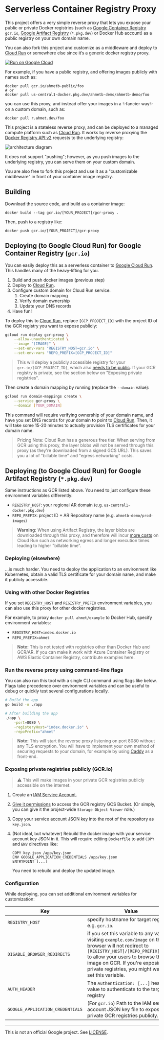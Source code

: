 # Serverless Container Registry Proxy

This project offers a very simple reverse proxy that lets you expose your public
or private Docker registries (such as [Google Container
Registry](https://cloud.google.com/container-registry) `gcr.io`, [Google
Artifact Registry](https://cloud.google.com/artifact-registry) (`*.pkg.dev`) or
Docker Hub account) as a public registry on your own domain name.

You can also fork this project and customize as a middleware and deploy to
[Cloud Run][run] or somewhere else since it’s a generic docker registry proxy.

[![Run on Google Cloud](https://storage.googleapis.com/cloudrun/button.png)](https://console.cloud.google.com/cloudshell/editor?shellonly=true&cloudshell_image=gcr.io/cloudrun/button&cloudshell_git_repo=https://github.com/ahmetb/serverless-registry-proxy)

For example, if you have a public registry, and offering images publicly with
names such as:

    docker pull gcr.io/ahmetb-public/foo
    # or
    docker pull us-central1-docker.pkg.dev/ahmetb-demo/ahmetb-demo/foo

you can use this proxy, and instead offer your images in a ✨fancier way✨ on a
custom domain, such as:

    docker pull r.ahmet.dev/foo

This project is a stateless reverse proxy, and can be deployed to a managed
compute platform such as [Cloud Run][run]. It works by reverse proxying the
[Docker Registry API v2](https://docs.docker.com/registry/spec/api/) requests
to the underlying registry:

![architecture diagram](./docs/img/diagram.svg)

It does not support "pushing"; however, as you push images to the underlying
registry, you can serve them on your custom domain.

You are also free to fork this project and use it as a "customizable middleware"
in front of your container image registry.

## Building

Download the source code, and build as a container image:

    docker build --tag gcr.io/[YOUR_PROJECT]/gcr-proxy .

Then, push to a registry like:

    docker push gcr.io/[YOUR_PROJECT]/gcr-proxy

## Deploying (to Google Cloud Run) for Google Container Registry (`gcr.io`)

You can easily deploy this as a serverless container to [Google Cloud Run][run].
This handles many of the heavy-lifting for you.

1. Build and push docker images (previous step)
1. Deploy to [Cloud Run][run].
1. Configure custom domain for Cloud Run service.
   1. Create domain mapping
   1. Verify domain ownership
   1. Update your DNS records
1. Have fun!

To deploy this to [Cloud Run][run], replace `[GCP_PROJECT_ID]` with the project
ID of the GCR registry you want to expose publicly:

```sh
gcloud run deploy gcr-proxy \
    --allow-unauthenticated \
    --image "[IMAGE]" \
    --set-env-vars "REGISTRY_HOST=gcr.io" \
    --set-env-vars "REPO_PREFIX=[GCP_PROJECT_ID]"
```

> This will deploy a publicly accessible registry for your
> `gcr.io/[GCP_PROJECT_ID]`, which also [needs to be
> public](https://cloud.google.com/container-registry/docs/access-control#public).
> If your GCR registry is private, see the section below on "Exposing private
> registries".

Then create a domain mapping by running (replace the `--domain` value):

```sh
gcloud run domain-mappings create \
    --service gcr-proxy \
    --domain [YOUR_DOMAIN]
```

This command will require verifying ownership of your domain name, and have you
set DNS records for your domain to point to [Cloud Run][run]. Then, it will take
some 15-20 minutes to actually provision TLS certificates for your domain name.

> Pricing Note: Cloud Run has a generous free tier. When serving from GCR using
> this proxy, the layer blobs will not be served through this proxy (as they're
> downloaded from a signed GCS URL). This saves you a lot of "billable time" and
> "egress networking" costs.

## Deploying (to Google Cloud Run) for Google Artifact Registry (`*.pkg.dev`)

Same instructions as GCR listed above. You need to just configure these
environment variables differently:

- `REGISTRY_HOST`: your regional AR domain (e.g. `us-central1-docker.pkg.dev`)
- `REPO_PREFIX`: project ID + AR Repository name (e.g.
  `ahmetb-demo/prod-images`)

> **Warning:** When using Artifact Registry, the layer blobs are downloaded
> through this proxy, and therefore will incur [more
> costs](https://cloud.google.com/run/pricing) on Cloud Run such as networking
> egress and longer execution times leading to higher "billable time".

### Deploying (elsewhere)

...is much harder. You need to deploy the application to an environment like
Kubernetes, obtain a valid TLS certificate for your domain name, and make it
publicly accessible.

### Using with other Docker Registries

If you set `REGISTRY_HOST` and `REGISTRY_PREFIX` environment variables, you can
also use this proxy for other docker registries.

For example, to proxy `docker pull ahmet/example` to Docker Hub, specify
environment variables:

- `REGISTRY_HOST=index.docker.io`
- `REPO_PREFIX=ahmet`

> **Note:** This is not tested with registries other than Docker Hub and GCR/AR.
> If you can make it work with Azure Container Registry or AWS Elastic Container
> Registry, contribute examples here.

### Run the reverse proxy using command-line flags

You can also run this tool with a single CLI command
using flags like below. Flags take precedence over environment
variables and can be useful to debug or quickly test
several configurations locally.

```sh
# Build the app
go build -o ./app

# After building the app
./app \
    -port=8080 \
    -registeryHost="index.docker.io" \
    -repoPrefix="ahmet"
```

> **Note:** This will start the reverse proxy listening on port
> 8080 without any TLS encryption. You will have to implement
> your own method of securing requests to your domain, for example
> by using [Caddy](https://caddyserver.com/docs/quick-starts/https#the-reverse-proxy-command) as a front-end.

### Exposing private registries publicly (GCR.io)

> ⚠️ This will make images in your private GCR registries publicly accessible on
> the internet.

1. Create an [IAM Service
   Account](https://cloud.google.com/iam/docs/creating-managing-service-accounts#creating_a_service_account).

1. [Give it
   permissions](https://cloud.google.com/container-registry/docs/access-control)
   to access the GCR registry GCS Bucket. (Or simply, you can give it the
   project-wide `Storage Object Viewer` role.)

1. Copy your service account JSON key into the root of the repository as
   `key.json`.

1. (Not ideal, but whatever) Rebuild the docker image with your service account
   key JSON in it. This will require editing `Dockerfile` to add `COPY` and
   `ENV` directives like:

       COPY key.json /app/key.json
       ENV GOOGLE_APPLICATION_CREDENTIALS /app/key.json
       ENTRYPOINT [...]

   You need to rebuild and deploy the updated image.

### Configuration

While deploying, you can set additional environment variables for customization:

| Key | Value |
|-----|-------|
| `REGISTRY_HOST` | specify  hostname for target registry, e.g. `gcr.io`. |
| `DISABLE_BROWSER_REDIRECTS` |  if you set this variable to any value,   visiting `example.com/image` on this browser will not redirect to  `[REGISTRY_HOST]/[REPO_PREFIX]/image` to allow your users to browse the image on GCR. If you're exposing private registries, you might want to set this variable. |
| `AUTH_HEADER` | The `Authentication: [...]` header’s value to authenticate to the target registry |
| `GOOGLE_APPLICATION_CREDENTIALS` | (For `gcr.io`) Path to the IAM service account JSON key  file to expose the private GCR registries publicly. |

-----

This is not an official Google project. See [LICENSE](./LICENSE).

[run]: https://cloud.google.com/run
